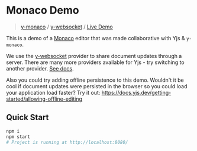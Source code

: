 # Monaco Demo
> [y-monaco](https://docs.yjs.dev/ecosystem/editor-bindings/monaco) / [y-websocket](https://docs.yjs.dev/ecosystem/connection-provider/y-websocket) / [Live Demo](https://demos.yjs.dev/monaco/monaco.html)

This is a demo of a [Monaco](https://microsoft.github.io/monaco-editor/) editor that was made collaborative with Yjs & `y-monaco`.

We use the [y-websocket](https://docs.yjs.dev/ecosystem/connection-provider/y-websocket) provider to share document updates through a server. There are many more providers available for Yjs - try switching to another provider. [See docs](https://docs.yjs.dev/ecosystem/connection-provider).

Also you could try adding offline persistence to this demo. Wouldn't it be cool if document updates were persisted in the browser so you could load your application load faster? Try it out: https://docs.yjs.dev/getting-started/allowing-offline-editing

## Quick Start

```sh
npm i
npm start
# Project is running at http://localhost:8080/
```
